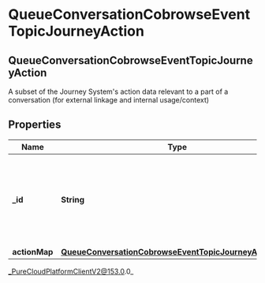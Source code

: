 # QueueConversationCobrowseEventTopicJourneyAction

## QueueConversationCobrowseEventTopicJourneyAction
A subset of the Journey System&#39;s action data relevant to a part of a conversation (for external linkage and internal usage/context)

## Properties

|Name | Type | Description | Notes|
|------------ | ------------- | ------------- | -------------|
| **_id** | **String** | The ID of an action from the Journey System (an action is spawned from an actionMap) | [optional] |
| **actionMap** | [**QueueConversationCobrowseEventTopicJourneyActionMap**](QueueConversationCobrowseEventTopicJourneyActionMap) |  | [optional] |



_PureCloudPlatformClientV2@153.0.0_
